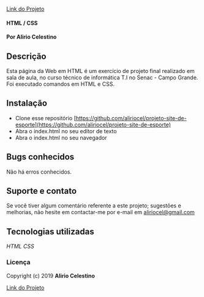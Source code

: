 
[Link do Projeto](https://aliriocel.github.io/projeto-site-de-esporte/)

#### HTML / CSS

#### []((https://github.com/aliriocel/))Por Alirio Celestino

## Descrição

Esta página da Web em HTML é um exercício de projeto final realizado em sala de aula, no curso técnico de informática T.I no Senac - Campo Grande. Foi executado comandos em HTML e CSS. 

## Instalação

-   Clone esse repositório  [https://github.com/aliriocel/projeto-site-de-esporte](https://github.com/aliriocel/projeto-site-de-esporte)
-   Abra o index.html no seu editor de texto
-   Abra o index.html no seu navegador

## Bugs conhecidos

  
Não há erros conhecidos.

## Suporte e contato

Se você tiver algum comentário referente a este projeto; sugestões e melhorias, não hesite em contactar-me por e-mail em  [aliriocel@gmail.com](mailto:panatdainthala@gmail.com)

## Tecnologias utilizadas

*HTML CSS* 

### Licença

Copyright (c) 2019  **Alirio Celestino**

[Link do Projeto](https://aliriocel.github.io/projeto-site-de-esporte/)
